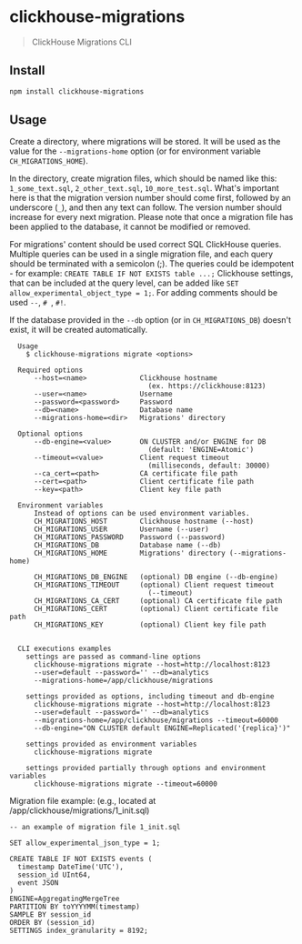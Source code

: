 
# clickhouse-migrations

> ClickHouse Migrations CLI

## Install

```sh
npm install clickhouse-migrations
```

## Usage

Create a directory, where migrations will be stored. It will be used as the value for the `--migrations-home` option (or for environment variable `CH_MIGRATIONS_HOME`).

In the directory, create migration files, which should be named like this: `1_some_text.sql`, `2_other_text.sql`, `10_more_test.sql`. What's important here is that the migration version number should come first, followed by an underscore (`_`), and then any text can follow. The version number should increase for every next migration. Please note that once a migration file has been applied to the database, it cannot be modified or removed. 

For migrations' content should be used correct SQL ClickHouse queries. Multiple queries can be used in a single migration file, and each query should be terminated with a semicolon (;). The queries could be idempotent - for example: `CREATE TABLE IF NOT EXISTS table ...;` Clickhouse settings, that can be included at the query level, can be added like `SET allow_experimental_object_type = 1;`. For adding comments should be used `--`, `# `, `#!`. 

If the database provided in the `--db` option (or in `CH_MIGRATIONS_DB`) doesn't exist, it will be created automatically.

```
  Usage
    $ clickhouse-migrations migrate <options>

  Required options
      --host=<name>             Clickhouse hostname 
                                  (ex. https://clickhouse:8123)
      --user=<name>             Username
      --password=<password>     Password
      --db=<name>               Database name
      --migrations-home=<dir>   Migrations' directory

  Optional options
      --db-engine=<value>       ON CLUSTER and/or ENGINE for DB
                                  (default: 'ENGINE=Atomic')
      --timeout=<value>         Client request timeout 
                                  (milliseconds, default: 30000)
      --ca_cert=<path>          CA certificate file path
      --cert=<path>             Client certificate file path
      --key=<path>              Client key file path                            

  Environment variables
      Instead of options can be used environment variables.
      CH_MIGRATIONS_HOST        Clickhouse hostname (--host)
      CH_MIGRATIONS_USER        Username (--user)
      CH_MIGRATIONS_PASSWORD    Password (--password)
      CH_MIGRATIONS_DB          Database name (--db)
      CH_MIGRATIONS_HOME        Migrations' directory (--migrations-home)

      CH_MIGRATIONS_DB_ENGINE   (optional) DB engine (--db-engine)
      CH_MIGRATIONS_TIMEOUT     (optional) Client request timeout 
                                  (--timeout)
      CH_MIGRATIONS_CA_CERT     (optional) CA certificate file path
      CH_MIGRATIONS_CERT        (optional) Client certificate file path
      CH_MIGRATIONS_KEY         (optional) Client key file path


  CLI executions examples
    settings are passed as command-line options
      clickhouse-migrations migrate --host=http://localhost:8123
      --user=default --password='' --db=analytics 
      --migrations-home=/app/clickhouse/migrations

    settings provided as options, including timeout and db-engine
      clickhouse-migrations migrate --host=http://localhost:8123 
      --user=default --password='' --db=analytics 
      --migrations-home=/app/clickhouse/migrations --timeout=60000 
      --db-engine="ON CLUSTER default ENGINE=Replicated('{replica}')"    

    settings provided as environment variables
      clickhouse-migrations migrate

    settings provided partially through options and environment variables
      clickhouse-migrations migrate --timeout=60000
```

Migration file example:
(e.g., located at /app/clickhouse/migrations/1_init.sql)
```
-- an example of migration file 1_init.sql

SET allow_experimental_json_type = 1;

CREATE TABLE IF NOT EXISTS events (
  timestamp DateTime('UTC'),
  session_id UInt64,
  event JSON
)
ENGINE=AggregatingMergeTree
PARTITION BY toYYYYMM(timestamp) 
SAMPLE BY session_id 
ORDER BY (session_id) 
SETTINGS index_granularity = 8192;
```      